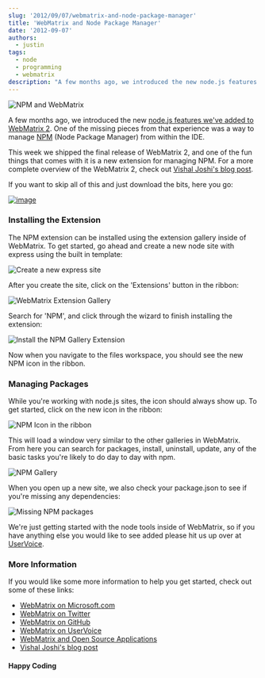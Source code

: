 ```yaml
---
slug: '2012/09/07/webmatrix-and-node-package-manager'
title: 'WebMatrix and Node Package Manager'
date: '2012-09-07'
authors:
  - justin
tags:
  - node
  - programming
  - webmatrix
description: "A few months ago, we introduced the new node.js features we've added to WebMatrix 2. One of the missing pieces from that experience was a way to manage npm (Node Package Manager) from within the IDE. This week we shipped the final release of WebMatrix 2, and one of the fun things that comes with it is a new extension for managing npm."
---
```


![NPM and WebMatrix](/img/2012/09/node_128.png)

A few months ago, we introduced the new [node.js features we've added to WebMatrix 2](http://jbeckwith.com/2012/06/07/node-js-meet-webmatrix-2/). One of the missing pieces from that experience was a way to manage [NPM](https://npmjs.org/) (Node Package Manager) from within the IDE.

This week we shipped the final release of WebMatrix 2, and one of the fun things that comes with it is a new extension for managing NPM. For a more complete overview of the WebMatrix 2, check out [Vishal Joshi's blog post](http://vishaljoshi.blogspot.com/2012/06/announcing-webmatrix-2-rc.html).

<!--truncate-->

If you want to skip all of this and just download the bits, here you go:

[![image](http://lh5.ggpht.com/-lm1GuUL20p8/T9HReoCZk7I/AAAAAAAABU4/uO7oVvNCGPQ/image%25255B4%25255D.png?imgmax=800 'image')](http://go.microsoft.com/?linkid=9809776)

### Installing the Extension

The NPM extension can be installed using the extension gallery inside of WebMatrix. To get started, go ahead and create a new node site with express using the built in template:

![Create a new express site](/img/2012/09/template.png)

After you create the site, click on the 'Extensions' button in the ribbon:

![WebMatrix Extension Gallery](/img/2012/09/extension-gallery-icon.png)

Search for 'NPM', and click through the wizard to finish installing the extension:

![Install the NPM Gallery Extension](/img/2012/09/npm-extension.png)

Now when you navigate to the files workspace, you should see the new NPM icon in the ribbon.

### Managing Packages

While you're working with node.js sites, the icon should always show up. To get started, click on the new icon in the ribbon:

![NPM Icon in the ribbon](/img/2012/09/npm-icon.png)

This will load a window very similar to the other galleries in WebMatrix. From here you can search for packages, install, uninstall, update, any of the basic tasks you're likely to do day to day with npm.

![NPM Gallery](/img/2012/09/npm-dialog.png)

When you open up a new site, we also check your package.json to see if you're missing any dependencies:

![Missing NPM packages](/img/2012/09/missing-packages.png)

We're just getting started with the node tools inside of WebMatrix, so if you have anything else you would like to see added please hit us up over at [UserVoice](https://webmatrix.uservoice.com).

### More Information

If you would like some more information to help you get started, check out some of these links:

- [WebMatrix on Microsoft.com](http://bit.ly/LG7gs8)
- [WebMatrix on Twitter](https://twitter.com/#!/webmatrix)
- [WebMatrix on GitHub](https://github.com/MicrosoftWebMatrix)
- [WebMatrix on UserVoice](http://webmatrix.uservoice.com)
- [WebMatrix and Open Source Applications](http://www.microsoft.com/Web/webmatrix/optimize.aspx)
- [Vishal Joshi's blog post](http://vishaljoshi.blogspot.com/2012/06/announcing-webmatrix-2-rc.html)

#### Happy Coding
